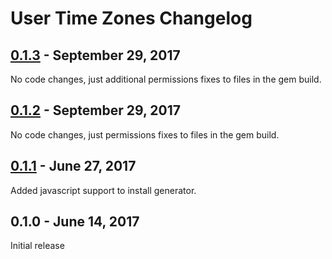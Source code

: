# User Time Zones Changelog


## [0.1.3] - September 29, 2017

No code changes, just additional permissions fixes to files in the gem build. 

## [0.1.2] - September 29, 2017

No code changes, just permissions fixes to files in the gem build. 


## [0.1.1] - June 27, 2017

Added javascript support to install generator. 


## 0.1.0 - June 14, 2017

Initial release

[0.1.3]: https://github.com/tomichj/user_time_zones/compare/v0.1.2...v0.1.3
[0.1.2]: https://github.com/tomichj/user_time_zones/compare/v0.1.1...v0.1.2
[0.1.1]: https://github.com/tomichj/user_time_zones/compare/v0.1.0...v0.1.1
